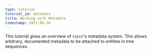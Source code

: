 ```yaml
---
type: tutorial
tutorial_id: metadata
title: Working with Metadata
timestamp: 2021-06-16
---
```

This tutorial gives an overview of `tskit`'s metadata system. This allows arbitrary, documented metadata to be attached to 
entities in tree sequences. 